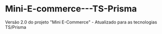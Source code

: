 # Mini-E-commerce---TS-Prisma
Versão 2.0 do projeto "Mini E-Commerce" - Atualizado para as tecnologias TS/Prisma
